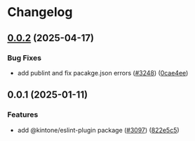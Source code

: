 # Changelog

## [0.0.2](https://github.com/kintone/js-sdk/compare/@kintone/eslint-plugin@0.0.1...@kintone/eslint-plugin@0.0.2) (2025-04-17)


### Bug Fixes

* add publint and fix pacakge.json errors ([#3248](https://github.com/kintone/js-sdk/issues/3248)) ([0cae4ee](https://github.com/kintone/js-sdk/commit/0cae4ee3e591b5833295955a2d1936db2dc7c8ff))

## 0.0.1 (2025-01-11)


### Features

* add @kintone/eslint-plugin package ([#3097](https://github.com/kintone/js-sdk/issues/3097)) ([822e5c5](https://github.com/kintone/js-sdk/commit/822e5c5d49df114f47bd72a287309ffc90c8d9c4))
